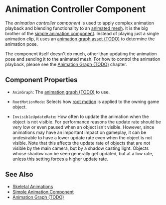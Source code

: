 # Animation Controller Component

The *animation controller component* is used to apply complex animation playback and blending functionality to an [animated mesh](../animated-mesh-component.md). It is the big brother of the [simple animation component](../simple-animation-component.md). Instead of playing just a single animation clip, it uses an [animation graph asset (TODO)](animation-graph-asset.md) to determine the animation pose.

The component itself doesn't do much, other than updating the animation pose and sending it to the animated mesh. For how to control the animation playback, please see the [Animation Graph (TODO)](animation-graph-overview.md) chapter.

## Component Properties

* `AnimGraph`: The [animation graph (TODO)](animation-graph-asset.md) to use.

* `RootMotionMode`: Selects how [root motion](../root-motion.md) is applied to the owning game object.

* `InvisibleUpdateRate`: How often to update the animation when the object is not visible. For performance reasons the update rate should be very low or even paused when an object isn't visible. However, since animations may have an important impact on gameplay, it can be undesirable to have a lower update rate even when the object is not visible. Note that this affects the update rate of objects that are not visible by the main camera, but by a shadow casting light. Objects whose shadow can be seen generally get updated, but at a low rate, unless this setting forces a higher update rate.

## See Also

* [Skeletal Animations](../skeletal-animation-overview.md)
* [Simple Animation Component](../simple-animation-component.md)
* [Animation Graph (TODO)](animation-graph-overview.md)
